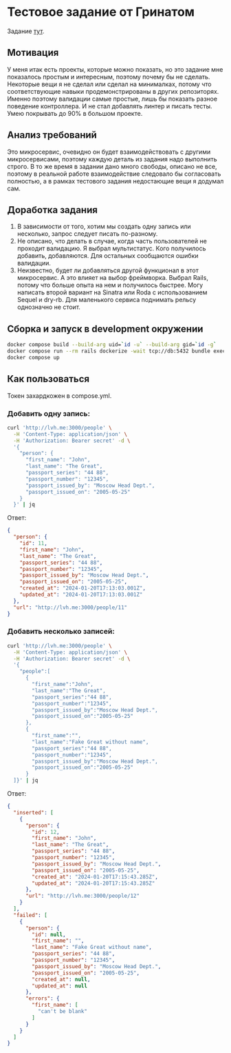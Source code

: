 # Тестовое задание от Гринатом

Задание [тут](https://github.com/foxweb/greenatom-test).

## Мотивация

У меня итак есть проекты, которые можно показать, но это задание мне показалось простым и интересным, поэтому почему бы
не сделать. Некоторые вещи я не сделал или сделал на минималках, потому что соответствующие навыки продемонстрированы
в других репозиторях. Именно поэтому валидации самые простые, лишь бы показать разное поведение контроллера. И не стал
добавлять линтер и писать тесты. Умею покрывать до 90% в большом проекте.

## Анализ требований

Это микросервис, очевидно он будет взаимодействовать с другими микросервисами, поэтому каждую деталь из задания надо
выполнить строго. В то же время в задании дано много свободы, описано не все, поэтому в реальной работе взаимодействие
следовало бы согласовать полностью, а в рамках тестового задания недостающие вещи я додумал сам.

## Доработка задания

1. В зависимости от того, хотим мы создать одну запись или несколько, запрос следует писать по-разному.
2. Не описано, что делать в случае, когда часть пользователей не проходит валидацию. Я выбрал мультистатус. Кого
получилось добавить, добавляются. Для остальных сообщаются ошибки валидации.
3. Неизвестно, будет ли добавляться другой функционал в этот микросервис. А это влияет на выбор фреймворка. Выбрал
Rails, потому что больше опыта на нем и получилось быстрее. Могу написать второй вариант на Sinatra или Roda с
использованием Sequel и dry-rb. Для маленького сервиса поднимать рельсу однозначно не стоит.

## Сборка и запуск в development окружении

```bash
docker compose build --build-arg uid=`id -u` --build-arg gid=`id -g`
docker compose run --rm rails dockerize -wait tcp://db:5432 bundle exec rake db:setup
docker compose up
```

## Как пользоваться

Токен захардкожен в compose.yml.

### Добавить одну запись:

```bash
curl 'http://lvh.me:3000/people' \
  -H 'Content-Type: application/json' \
  -H 'Authorization: Bearer secret' -d \
  '{
    "person": {
      "first_name": "John",
      "last_name": "The Great",
      "passport_series": "44 88",
      "passport_number": "12345",
      "passport_issued_by": "Moscow Head Dept.",
      "passport_issued_on": "2005-05-25"
    }
  }' | jq
```

Ответ:

```json
{
  "person": {
    "id": 11,
    "first_name": "John",
    "last_name": "The Great",
    "passport_series": "44 88",
    "passport_number": "12345",
    "passport_issued_by": "Moscow Head Dept.",
    "passport_issued_on": "2005-05-25",
    "created_at": "2024-01-20T17:13:03.001Z",
    "updated_at": "2024-01-20T17:13:03.001Z"
  },
  "url": "http://lvh.me:3000/people/11"
}
```

### Добавить несколько записей:

```bash
curl 'http://lvh.me:3000/people' \
  -H 'Content-Type: application/json' \
  -H 'Authorization: Bearer secret' -d \
  '{
    "people":[
      {
        "first_name":"John",
        "last_name":"The Great",
        "passport_series":"44 88",
        "passport_number":"12345",
        "passport_issued_by":"Moscow Head Dept.",
        "passport_issued_on":"2005-05-25"
      },
      {
        "first_name":"",
        "last_name":"Fake Great without name",
        "passport_series":"44 88",
        "passport_number":"12345",
        "passport_issued_by":"Moscow Head Dept.",
        "passport_issued_on":"2005-05-25"
      }
  ]}' | jq
```

Ответ:

```json
{
  "inserted": [
    {
      "person": {
        "id": 12,
        "first_name": "John",
        "last_name": "The Great",
        "passport_series": "44 88",
        "passport_number": "12345",
        "passport_issued_by": "Moscow Head Dept.",
        "passport_issued_on": "2005-05-25",
        "created_at": "2024-01-20T17:15:43.285Z",
        "updated_at": "2024-01-20T17:15:43.285Z"
      },
      "url": "http://lvh.me:3000/people/12"
    }
  ],
  "failed": [
    {
      "person": {
        "id": null,
        "first_name": "",
        "last_name": "Fake Great without name",
        "passport_series": "44 88",
        "passport_number": "12345",
        "passport_issued_by": "Moscow Head Dept.",
        "passport_issued_on": "2005-05-25",
        "created_at": null,
        "updated_at": null
      },
      "errors": {
        "first_name": [
          "can't be blank"
        ]
      }
    }
  ]
}
```
